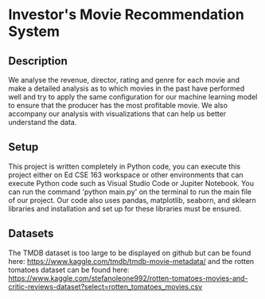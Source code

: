 # Investor's Movie Recommendation System

## Description 

We analyse the revenue, director, rating and genre for each movie and make a detailed analysis as to which movies in the past have performed well and try to apply the same configuration for our machine learning model to ensure that the producer has the most profitable movie. We also accompany our analysis with visualizations that can help us better understand the data.

## Setup

This project is written completely in Python code, you can execute this project either on Ed CSE 163 workspace or other environments that can execute Python code such as Visual Studio Code or Jupiter Notebook. You can run the command 'python main.py' on the terminal to run the main file of our project. Our code also uses pandas, matplotlib, seaborn, and sklearn libraries and installation and set up for these libraries must be ensured. 

## Datasets

The TMDB dataset is too large to be displayed on github but can be found here: https://www.kaggle.com/tmdb/tmdb-movie-metadata/ and the rotten tomatoes dataset can be found here: https://www.kaggle.com/stefanoleone992/rotten-tomatoes-movies-and-critic-reviews-dataset?select=rotten_tomatoes_movies.csv 
